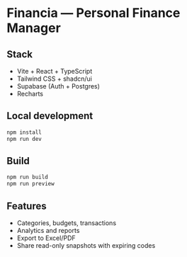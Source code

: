 # Financia — Personal Finance Manager

## Stack
- Vite + React + TypeScript
- Tailwind CSS + shadcn/ui
- Supabase (Auth + Postgres)
- Recharts

## Local development
```sh
npm install
npm run dev
```

## Build
```sh
npm run build
npm run preview
```

## Features
- Categories, budgets, transactions
- Analytics and reports
- Export to Excel/PDF
- Share read-only snapshots with expiring codes
